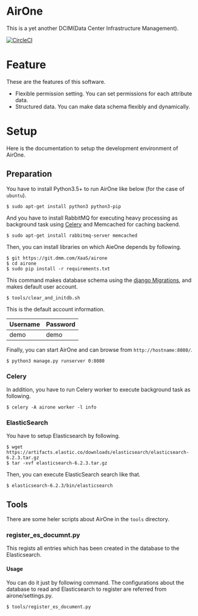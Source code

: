 # AirOne
This is a yet another DCIM(Data Center Infrastructure Management).

[![CircleCI](https://cci.dmm.com/gh/XaaS/airone.svg?style=shield&circle-token=30a830821a30ded88a93523a2312306f7d241540)](https://cci.dmm.com/gh/XaaS/airone)

# Feature
These are the features of this software.
- Flexible permission setting. You can set permissions for each attribute data.
- Structured data. You can make data schema flexibly and dynamically.

# Setup
Here is the documentation to setup the development environment of AirOne.

## Preparation
You have to install Python3.5+ to run AirOne like below (for the case of `ubuntu`).
```
$ sudo apt-get install python3 python3-pip
```

And you have to install RabbitMQ for executing heavy processing as background task using [Celery](http://docs.celeryproject.org/) and Memcached for caching backend.
```
$ sudo apt-get install rabbitmq-server memcached
```

Then, you can install libraries on which AieOne depends by following.
```
$ git https://git.dmm.com/XaaS/airone
$ cd airone
$ sudo pip install -r requirements.txt
```

This command makes database schema using the [django Migrations](https://docs.djangoproject.com/en/1.11/topics/migrations/), and makes default user account.
```
$ tools/clear_and_initdb.sh
```

This is the default account information.

| Username | Password |
|:---------|:---------|
| demo     | demo     |

Finally, you can start AirOne and can browse from `http://hostname:8080/`.
```
$ python3 manage.py runserver 0:8080
```

### Celery

In addition, you have to run Celery worker to execute background task as following.
```
$ celery -A airone worker -l info
```

### ElasticSearch
You have to setup Elasticsearch by following.
```
$ wget https://artifacts.elastic.co/downloads/elasticsearch/elasticsearch-6.2.3.tar.gz
$ tar -xvf elasticsearch-6.2.3.tar.gz
```

Then, you can execute ElasticSearch search like that.
```
$ elasticsearch-6.2.3/bin/elasticsearch
```

## Tools
There are some heler scripts about AirOne in the `tools` directory.

### register_es_documnt.py
This regists all entries which has been created in the database to the Elasticsearch.

#### Usage
You can do it just by following command. The configurations about the database to read and Elasticsearch to register are referred from airone/settings.py.

```
$ tools/register_es_document.py
```
